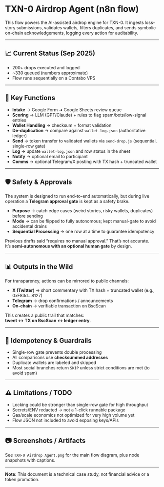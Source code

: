 # TXN-0 Airdrop Agent (n8n flow)

This flow powers the AI-assisted airdrop engine for TXN-0. It ingests loss-story submissions, validates wallets, filters duplicates, and sends symbolic on-chain acknowledgements, logging every action for auditability.

---

## 📈 Current Status (Sep 2025)
- 200+ drops executed and logged  
- ~330 queued (numbers approximate)  
- Flow runs sequentially on a Contabo VPS  

---

## 🔄 Key Functions
- **Intake** → Google Form ➜ Google Sheets review queue  
- **Scoring** → LLM (GPT/Claude) + rules to flag spam/bots/low-signal entries  
- **Wallet Handling** → checksum + format validation  
- **De-duplication** → compare against `wallet-log.json` (authoritative ledger)  
- **Send** → token transfer to validated wallets via `send-drop.js` (sequential, single-row gate)  
- **Log** → update `wallet-log.json` and row status in the sheet  
- **Notify** → optional email to participant  
- **Comms** → optional Telegram/X posting with TX hash + truncated wallet  

---

## 🛡️ Safety & Approvals
The system is designed to run end-to-end automatically, but during live operation a **Telegram approval gate** is kept as a safety brake.  

- **Purpose** → catch edge cases (weird stories, risky wallets, duplicates) before sending  
- **Mode** → can be flipped to fully autonomous; kept manual-gate to avoid accidental drains  
- **Sequential Processing** → one row at a time to guarantee idempotency  

Previous drafts said “requires no manual approval.” That’s not accurate.  
It’s **semi-autonomous with an optional human gate** by design.

---

## 📊 Outputs in the Wild
For transparency, actions can be mirrored to public channels:

- **X (Twitter)** → short commentary with TX hash + truncated wallet (e.g., 0xF83d…8127)  
- **Telegram** → drop confirmations / announcements  
- **On-chain** → verifiable transaction on BscScan  

This creates a public trail that matches:  
**tweet ↔ TX on BscScan ↔ ledger entry**.

---

## 🧩 Idempotency & Guardrails
- Single-row gate prevents double processing  
- All comparisons use **checksummed addresses**  
- Duplicate wallets are labeled and skipped  
- Most social branches return `SKIP` unless strict conditions are met (to avoid spam)  

---

## ⚠️ Limitations / TODO
- Locking could be stronger than single-row gate for high throughput  
- Secrets/ENV redacted → not a 1-click runnable package  
- Gas/scale economics not optimized for very high volume yet  
- Flow JSON not included to avoid exposing keys/APIs  

---

## 📷 Screenshots / Artifacts
See `TXN-0 Airdrop Agent.png` for the main flow diagram, plus node snapshots with captions.  

---

**Note:** This document is a technical case study, not financial advice or a token promotion.
